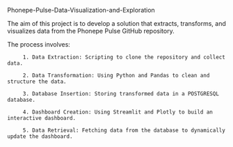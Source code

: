 Phonepe-Pulse-Data-Visualization-and-Exploration

The aim of this project is to develop a solution that extracts, transforms, and visualizes data from the Phonepe Pulse GitHub repository.

The process involves:

         1. Data Extraction: Scripting to clone the repository and collect data.
          
         2. Data Transformation: Using Python and Pandas to clean and structure the data.
          
         3. Database Insertion: Storing transformed data in a POSTGRESQL database.
          
         4. Dashboard Creation: Using Streamlit and Plotly to build an interactive dashboard.
          
         5. Data Retrieval: Fetching data from the database to dynamically update the dashboard.
